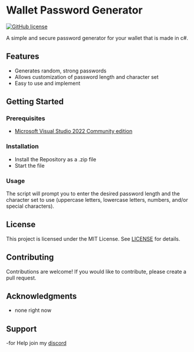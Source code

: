 # Wallet Password Generator

[![GitHub license](https://img.shields.io/badge/license-MIT-blue.svg)](https://github.com/blxdes00/Wallet-Password-Gen/blob/master/LICENSE)

A simple and secure password generator for your wallet that is made in c#.

## Features

- Generates random, strong passwords
- Allows customization of password length and character set
- Easy to use and implement

## Getting Started

### Prerequisites

- [Microsoft Visual Studio 2022 Community edition](https://visualstudio.microsoft.com/de/vs/community/)

### Installation

- Install the Repository as a .zip file
- Start the file


### Usage

The script will prompt you to enter the desired password length and the character set to use (uppercase letters, lowercase letters, numbers, and/or special characters).

## License

This project is licensed under the MIT License. See [LICENSE](https://github.com/blxdes00/Wallet-Password-Gen/blob/master/LICENSE) for details.

## Contributing

Contributions are welcome! If you would like to contribute, please create a pull request.

## Acknowledgments

- none right now

## Support

-for Help join my [discord](https://discord.gg/EfeqhFwpE3)

